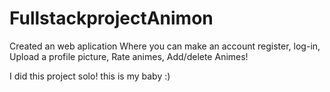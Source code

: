 # FullstackprojectAnimon

Created an web aplication Where you can make an account register, log-in, Upload a profile picture, Rate animes, Add/delete Animes!

I did this project solo! this is my baby :)
